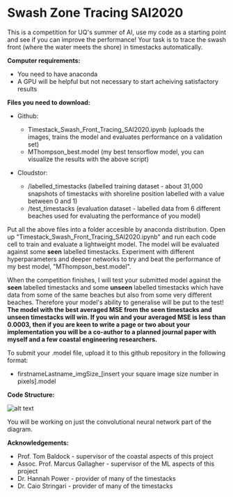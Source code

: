 # Swash Zone Tracing SAI2020
This is a competition for UQ's summer of AI, use my code as a starting point and see if you can improve the performance! Your task is to trace the swash front (where the water meets the shore) in timestacks automatically.

**Computer requirements:**
  * You need to have anaconda
  * A GPU will be helpful but not necessary to start acheiving satisfactory results

**Files you need to download:**
  * Github:
    * Timestack_Swash_Front_Tracing_SAI2020.ipynb (uploads the images, trains the model and evaluates performance on a validation set)
    * MThompson_best.model (my best tensorflow model, you can visualize the results with the above script)
    
  * Cloudstor:
    * /labelled_timestacks (labelled training dataset - about 31,000 snapshots of timestacks with shoreline position labelled with a value between 0 and 1)
    * /test_timestacks (evaluation dataset - labelled data from 6 different beaches used for evaluating the performance of you model)
    
Put all the above files into a folder accesible by anaconda distribution. Open up "Timestack_Swash_Front_Tracing_SAI2020.ipynb" and run each code cell to train and evaluate a lightweight model. The model will be evaluated against some **seen** labelled timestacks. Experiment with different hyperparameters and deeper networks to try and beat the performance of my best model, "MThompson_best.model".

When the competition finishes, I will test your submitted model against the **seen** labelled timestacks and some **unseen** labelled timestacks which have data from some of the same beaches but also from some very different beaches. Therefore your model's ability to generalise will be put to the test! **The model with the best averaged MSE from the seen timestacks and unseen timestacks will win. If you win and your averaged MSE is less than 0.0003, then if you are keen to write a page or two about your implementation you will be a co-author to a planned journal paper with myself and a few coastal engineering researchers.**

To submit your .model file, upload it to this github repository in the following format:
  * firstnameLastname_imgSize_[insert your square image size number in pixels].model 
    
**Code Structure:**

![alt text](https://github.com/mikeyt120/swash_zone_tracing_SAI2020/blob/main/code_architecture.PNG?raw=true)

You will be working on just the convolutional neural network part of the diagram.

**Acknowledgements:**
* Prof. Tom Baldock - supervisor of the coastal aspects of this project
* Assoc. Prof. Marcus Gallagher - supervisor of the ML aspects of this project
* Dr. Hannah Power - provider of many of the timestacks
* Dr. Caio Stringari - provider of many of the timestacks
